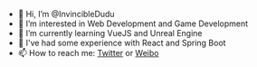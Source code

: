 - 👋 Hi, I’m @InvincibleDudu
- 👀 I’m interested in Web Development and Game Development
- 🌱 I’m currently learning VueJS and Unreal Engine
- 💞️ I've had some experience with React and Spring Boot
- 📫 How to reach me: [Twitter](https://twitter.com/InvincibleDudu) or [Weibo](https://weibo.com/InvincibleDudu)

<!---
InvincibleDudu/InvincibleDudu is a ✨ special ✨ repository because its `README.md` (this file) appears on your GitHub profile.
You can click the Preview link to take a look at your changes.
--->
